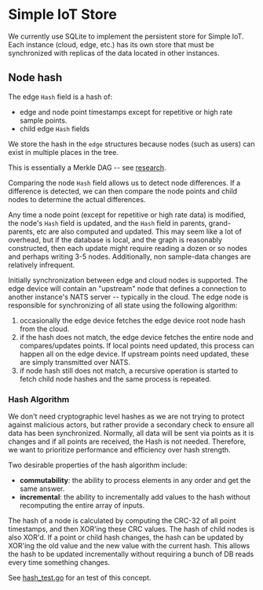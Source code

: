 # Simple IoT Store

We currently use SQLite to implement the persistent store for Simple IoT. Each
instance (cloud, edge, etc.) has its own store that must be synchronized with
replicas of the data located in other instances.

## Node hash

The edge `Hash` field is a hash of:

- edge and node point timestamps except for repetitive or high rate sample
  points.
- child edge `Hash` fields

We store the hash in the `edge` structures because nodes (such as users) can
exist in multiple places in the tree.

This is essentially a Merkle DAG -- see [research](research.md).

Comparing the node `Hash` field allows us to detect node differences. If a
difference is detected, we can then compare the node points and child nodes to
determine the actual differences.

Any time a node point (except for repetitive or high rate data) is modified, the
node's `Hash` field is updated, and the `Hash` field in parents, grand-parents,
etc are also computed and updated. This may seem like a lot of overhead, but if
the database is local, and the graph is reasonably constructed, then each update
might require reading a dozen or so nodes and perhaps writing 3-5 nodes.
Additionally, non sample-data changes are relatively infrequent.

Initially synchronization between edge and cloud nodes is supported. The edge
device will contain an "upstream" node that defines a connection to another
instance's NATS server -- typically in the cloud. The edge node is responsible
for synchronizing of all state using the following algorithm:

1. occasionally the edge device fetches the edge device root node hash from the
   cloud.
1. if the hash does not match, the edge device fetches the entire node and
   compares/updates points. If local points need updated, this process can
   happen all on the edge device. If upstream points need updated, these are
   simply transmitted over NATS.
1. if node hash still does not match, a recursive operation is started to fetch
   child node hashes and the same process is repeated.

### Hash Algorithm

We don't need cryptographic level hashes as we are not trying to protect against
malicious actors, but rather provide a secondary check to ensure all data has
been synchronized. Normally, all data will be sent via points as it is changes
and if all points are received, the Hash is not needed. Therefore, we want to
prioritize performance and efficiency over hash strength.

Two desirable properties of the hash algorithm include:

- **commutability**: the ability to process elements in any order and get the
  same answer.
- **incremental**: the ability to incrementally add values to the hash without
  recomputing the entire array of inputs.

The hash of a node is calculated by computing the CRC-32 of all point
timestamps, and then XOR'ing these CRC values. The hash of child nodes is also
XOR'd. If a point or child hash changes, the hash can be updated by XOR'ing the
old value and the new value with the current hash. This allows the hash to be
updated incrementally without requiring a bunch of DB reads every time something
changes.

See
[hash_test.go](https://github.com/simpleiot/simpleiot/blob/master/store/hash_test.go)
for an test of this concept.
